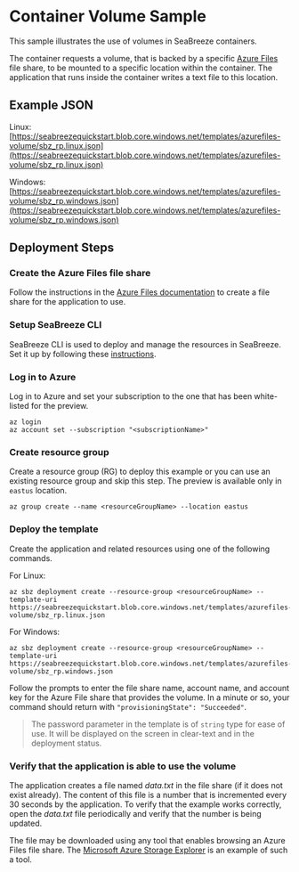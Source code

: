 # Container Volume Sample
This sample illustrates the use of volumes in SeaBreeze containers.

The container requests a volume, that is backed by a specific [Azure Files](https://docs.microsoft.com/azure/storage/files/storage-files-introduction) file share, to be mounted to a specific location within the container. The application that runs inside the container writes a text file to this location.

## Example JSON

Linux: [https://seabreezequickstart.blob.core.windows.net/templates/azurefiles-volume/sbz_rp.linux.json](https://seabreezequickstart.blob.core.windows.net/templates/azurefiles-volume/sbz_rp.linux.json)

Windows: [https://seabreezequickstart.blob.core.windows.net/templates/azurefiles-volume/sbz_rp.windows.json](https://seabreezequickstart.blob.core.windows.net/templates/azurefiles-volume/sbz_rp.windows.json)

## Deployment Steps

### Create the Azure Files file share
Follow the instructions in the [Azure Files documentation](https://docs.microsoft.com/en-us/azure/storage/files/storage-how-to-create-file-share) to create a file share for the application to use.

### Setup SeaBreeze CLI
SeaBreeze CLI is used to deploy and manage the resources in SeaBreeze. Set it up by following these [instructions](./cli-setup.md).

### Log in to Azure
Log in to Azure and set your subscription to the one that has been white-listed for the preview.

```cli
az login
az account set --subscription "<subscriptionName>"
```

### Create resource group
Create a resource group (RG) to deploy this example or you can use an existing resource group and skip this step. The preview is available only in `eastus` location.

```cli
az group create --name <resourceGroupName> --location eastus
```

### Deploy the template
Create the application and related resources using one of the following commands.

For Linux:

```cli
az sbz deployment create --resource-group <resourceGroupName> --template-uri https://seabreezequickstart.blob.core.windows.net/templates/azurefiles-volume/sbz_rp.linux.json
```

For Windows:

```cli
az sbz deployment create --resource-group <resourceGroupName> --template-uri https://seabreezequickstart.blob.core.windows.net/templates/azurefiles-volume/sbz_rp.windows.json
```

Follow the prompts to enter the file share name, account name, and account key for the Azure File share that provides the volume. In a minute or so, your command should return with `"provisioningState": "Succeeded"`.

> The password parameter in the template is of `string` type for ease of use. It will be displayed on the screen in clear-text and in the deployment status.

### Verify that the application is able to use the volume
The application creates a file named _data.txt_ in the file share (if it does not exist already). The content of this file is a number that is incremented every 30 seconds by the application. To verify that the example works correctly, open the _data.txt_ file periodically and verify that the number is being updated.

The file may be downloaded using any tool that enables browsing an Azure Files file share. The [Microsoft Azure Storage Explorer](https://azure.microsoft.com/en-us/features/storage-explorer/) is an example of such a tool.
